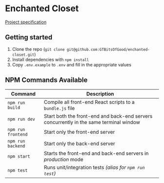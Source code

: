 # Enchanted Closet

[Project specification](https://docs.google.com/document/d/1W8H6OnPEkAtUfmfRPS561r9vzcje0qplNvJtVRApWKI/edit?usp=sharing)

## Getting started
1. Clone the repo (`git clone git@github.com:GTBitsOfGood/enchanted-closet.git`)
2. Install dependencies with `npm install`
3. Copy `.env.example` to `.env` and fill in the appropriate values

## NPM Commands Available
| Command | Description|
|---------|------------|
| `npm run build` | Compile all front-end React scripts to a `bundle.js` file |
| `npm run dev` | Start both the front-end and back-end servers concurrently in the same terminal window |
| `npm run frontend` | Start only the front-end server |
| `npm run backend` | Start only the back-end server |
| `npm start` | Starts the front-end and back-end servers in _production_ mode |
| `npm test` | Runs unit/integration tests _(alias for `npm run test`)_ |
